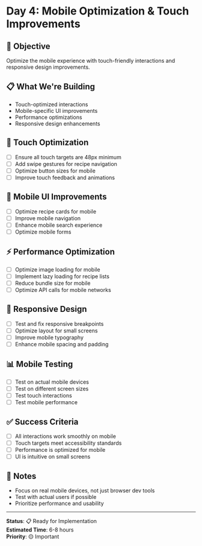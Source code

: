 # Day 4: Mobile Optimization & Touch Improvements

## 🎯 **Objective**

Optimize the mobile experience with touch-friendly interactions and responsive design improvements.

## 📋 **What We're Building**

- Touch-optimized interactions
- Mobile-specific UI improvements
- Performance optimizations
- Responsive design enhancements

## 📱 **Touch Optimization**

- [ ] Ensure all touch targets are 48px minimum
- [ ] Add swipe gestures for recipe navigation
- [ ] Optimize button sizes for mobile
- [ ] Improve touch feedback and animations

## 🎨 **Mobile UI Improvements**

- [ ] Optimize recipe cards for mobile
- [ ] Improve mobile navigation
- [ ] Enhance mobile search experience
- [ ] Optimize mobile forms

## ⚡ **Performance Optimization**

- [ ] Optimize image loading for mobile
- [ ] Implement lazy loading for recipe lists
- [ ] Reduce bundle size for mobile
- [ ] Optimize API calls for mobile networks

## 🔧 **Responsive Design**

- [ ] Test and fix responsive breakpoints
- [ ] Optimize layout for small screens
- [ ] Improve mobile typography
- [ ] Enhance mobile spacing and padding

## 📊 **Mobile Testing**

- [ ] Test on actual mobile devices
- [ ] Test on different screen sizes
- [ ] Test touch interactions
- [ ] Test mobile performance

## ✅ **Success Criteria**

- [ ] All interactions work smoothly on mobile
- [ ] Touch targets meet accessibility standards
- [ ] Performance is optimized for mobile
- [ ] UI is intuitive on small screens

## 📝 **Notes**

- Focus on real mobile devices, not just browser dev tools
- Test with actual users if possible
- Prioritize performance and usability

---

**Status**: 📋 Ready for Implementation  
**Estimated Time**: 6-8 hours  
**Priority**: 🟡 Important
